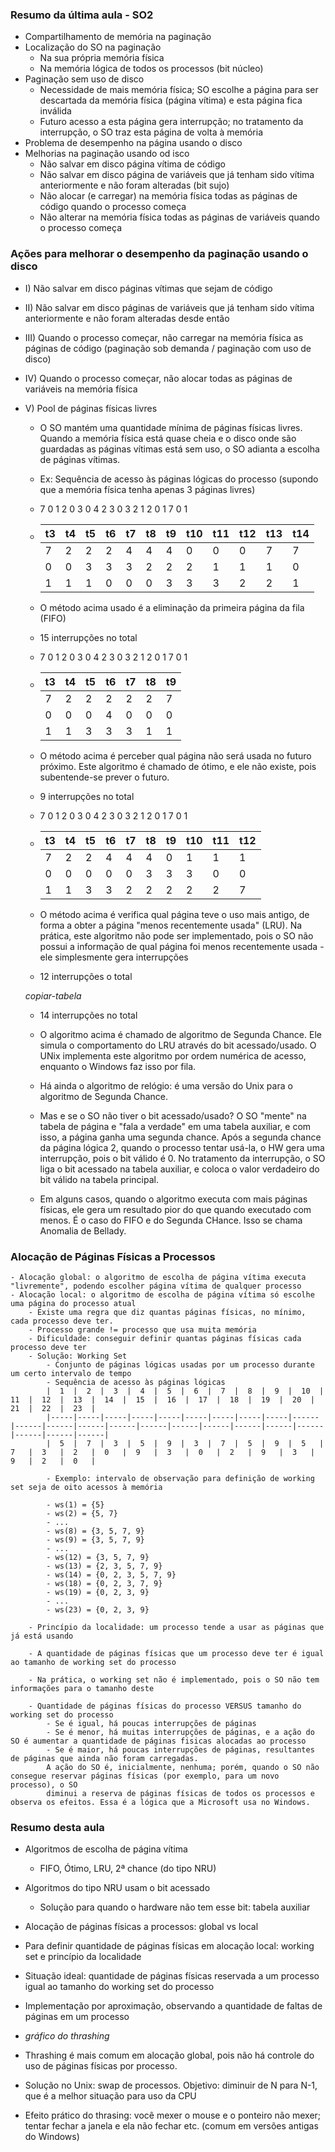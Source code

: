 ### Resumo da última aula - SO2
- Compartilhamento de memória na paginação
- Localização do SO na paginação
    - Na sua própria memória física
    - Na memória lógica de todos os processos (bit núcleo)
- Paginação sem uso de disco
    - Necessidade de mais memória física; SO escolhe a página para ser descartada da memória física (página vítima) e esta página fica inválida
    - Futuro acesso a esta página gera interrupção; no tratamento da interrupção, o SO traz esta página de volta à memória
- Problema de desempenho na página usando o disco
- Melhorias na paginação usando od isco
    - Não salvar em disco página vítima de código
    - Não salvar em disco página de variáveis que já tenham sido vítima anteriormente e não foram alteradas (bit sujo)
    - Não alocar (e carregar) na memória física todas as páginas de código quando o processo começa
    - Não alterar na memória física todas as páginas de variáveis quando o processo começa

### Ações para melhorar o desempenho da paginação usando o disco
- I) Não salvar em disco páginas vítimas que sejam de código
- II) Não salvar em disco páginas de variáveis que já tenham sido vítima anteriormente e não foram alteradas desde então
- III) Quando o processo começar, não carregar na memória física as páginas de código (paginação sob demanda / paginação com uso de disco)
- IV) Quando o processo começar, não alocar todas as páginas de variáveis na memória física
- V) Pool de páginas físicas livres
    - O SO mantém uma quantidade mínima de páginas físicas livres. Quando a memória física está quase cheia e o disco onde são guardadas as páginas
vítimas está sem uso, o SO adianta a escolha de páginas vítimas.
    - Ex: Sequência de acesso às páginas lógicas do processo (supondo que a memória física tenha apenas 3 páginas livres)
    - 7 0 1 2 0 3 0 4 2 3 0 3 2 1 2 0 1 7 0 1
    - | t3  | t4  | t5  | t6  | t7  |  t8 | t9  | t10 | t11 | t12 | t13 | t14 |
      |-----|-----|-----|-----|-----|-----|-----|-----|-----|-----|-----|-----|
      |  7  |  2  |  2  |  2  |  4  |  4  |  4  |  0  |  0  |  0  |  7  |  7  | 
      |  0  |  0  |  3  |  3  |  3  |  2  |  2  |  2  |  1  |  1  |  1  |  0  |
      |  1  |  1  |  1  |  0  |  0  |  0  |  3  |  3  |  3  |  2  |  2  |  1  |

    - O método acima usado é a eliminação da primeira página da fila (FIFO)
    - 15 interrupções no total  

    - 7 0 1 2 0 3 0 4 2 3 0 3 2 1 2 0 1 7 0 1
    - | t3  | t4  | t5  | t6  | t7  |  t8 | t9  |
      |-----|-----|-----|-----|-----|-----|-----|
      |  7  |  2  |  2  |  2  |  2  |  2  |  7  |
      |  0  |  0  |  0  |  4  |  0  |  0  |  0  |
      |  1  |  1  |  3  |  3  |  3  |  1  |  1  |
    - O método acima é perceber qual página não será usada no futuro próximo. Este algoritmo é chamado de ótimo,
    e ele não existe, pois subentende-se prever o futuro.
    - 9 interrupções no total  

    - 7 0 1 2 0 3 0 4 2 3 0 3 2 1 2 0 1 7 0 1
    - | t3  | t4  | t5  | t6  | t7  |  t8 | t9  | t10 | t11 | t12 |
      |-----|-----|-----|-----|-----|-----|-----|-----|-----|-----|
      |  7  |  2  |  2  |  4  |  4  |  4  |  0  |  1  |  1  |  1  |
      |  0  |  0  |  0  |  0  |  0  |  3  |  3  |  3  |  0  |  0  |
      |  1  |  1  |  3  |  3  |  2  |  2  |  2  |  2  |  2  |  7  |
    - O método acima é verifica qual página teve o uso mais antigo, de forma a obter a página "menos recentemente usada" (LRU). Na prática, este algoritmo não pode ser implementado, pois o SO não possui a informação de qual página foi menos recentemente usada - ele simplesmente gera interrupções
    - 12 interrupções o total  

    *copiar-tabela*

    - 14 interrupções no total
    - O algoritmo acima é chamado de algoritmo de Segunda Chance. Ele simula o comportamento do LRU através do bit acessado/usado. O UNix implementa este algoritmo por ordem numérica de acesso, enquanto o Windows faz isso por fila.  

    - Há ainda o algoritmo de relógio: é uma versão do Unix para o algoritmo de Segunda Chance.  

    - Mas e se o SO não tiver o bit acessado/usado? O SO "mente" na tabela de página e "fala a verdade" em uma tabela auxiliar, e com isso, a página ganha uma segunda chance. Após a segunda chance da página lógica 2, quando o processo tentar usá-la, o HW gera uma interrupção, pois o bit válido é 0. No tratamento da interrupção, o SO liga o bit acessado na tabela auxiliar, e coloca o valor verdadeiro do bit válido na tabela principal.
    - Em alguns casos, quando o algoritmo executa com mais páginas físicas, ele gera um resultado pior do que quando executado com menos. É o caso do FIFO e do Segunda CHance. Isso se chama Anomalia de Bellady. 

### Alocação de Páginas Físicas a Processos
    - Alocação global: o algoritmo de escolha de página vítima executa "livremente", podendo escolher página vítima de qualquer processo
    - Alocação local: o algoritmo de escolha de página vítima só escolhe uma página do processo atual
        - Existe uma regra que diz quantas páginas físicas, no mínimo, cada processo deve ter.
        - Processo grande != processo que usa muita memória
        - Dificuldade: conseguir definir quantas páginas físicas cada processo deve ter
        - Solução: Working Set
            - Conjunto de páginas lógicas usadas por um processo durante um certo intervalo de tempo
            - Sequência de acesso às páginas lógicas
            |  1  |  2  |  3  |  4  |  5  |  6  |  7  |  8  |  9  |  10  |  11  |  12  |  13  |  14  |  15  |  16  |  17  |  18  |  19  |  20  |  21  |  22  |  23  |
            |-----|-----|-----|-----|-----|-----|-----|-----|-----|------|------|------|------|------|------|------|------|------|------|------|------|------|------|
            |  5  |  7  |  3  |  5  |  9  |  3  |  7  |  5  |  9  |  5   |  7   |  3   |  2   |  0   |  9   |  3   |  0   |  2   |  9   |  3   |  9   |  2   |  0   |

            - Exemplo: intervalo de observação para definição de working set seja de oito acessos à memória

            - ws(1) = {5}
            - ws(2) = {5, 7}
            - ...
            - ws(8) = {3, 5, 7, 9}
            - ws(9) = {3, 5, 7, 9}
            - ...
            - ws(12) = {3, 5, 7, 9}
            - ws(13) = {2, 3, 5, 7, 9}
            - ws(14) = {0, 2, 3, 5, 7, 9}
            - ws(18) = {0, 2, 3, 7, 9}
            - ws(19) = {0, 2, 3, 9}
            - ...
            - ws(23) = {0, 2, 3, 9}  

        - Princípio da localidade: um processo tende a usar as páginas que já está usando

        - A quantidade de páginas físicas que um processo deve ter é igual ao tamanho de working set do processo

        - Na prática, o working set não é implementado, pois o SO não tem informações para o tamanho deste

        - Quantidade de páginas físicas do processo VERSUS tamanho do working set do processo
            - Se é igual, há poucas interrupções de páginas
            - Se é menor, há muitas interrupções de páginas, e a ação do SO é aumentar a quantidade de páginas fisicas alocadas ao processo
            - Se é maior, há poucas interrupções de páginas, resultantes de páginas que ainda não foram carregadas.
            A ação do SO é, inicialmente, nenhuma; porém, quando o SO não consegue reservar páginas físicas (por exemplo, para um novo processo), o SO
            diminui a reserva de páginas físicas de todos os processos e observa os efeitos. Essa é a lógica que a Microsoft usa no Windows.

### Resumo desta aula

- Algoritmos de escolha de página vítima
    - FIFO, Ótimo, LRU, 2ª chance (do tipo NRU)
- Algoritmos do tipo NRU usam o bit acessado
    - Solução para quando o hardware não tem esse bit: tabela auxiliar
- Alocação de páginas físicas a processos: global vs local
- Para definir quantidade de páginas físicas em alocação local: working set e princípio da localidade
- Situação ideal: quantidade de páginas físicas reservada a um processo igual ao tamanho do working set do processo
- Implementação por aproximação, observando a quantidade de faltas de páginas em um processo

- *gráfico do thrashing*

- Thrashing é mais comum em alocação global, pois não há controle do uso de páginas físicas por processo.
- Solução no Unix: swap de processos. Objetivo: diminuir de N para N-1, que é a melhor situação para uso da CPU
- Efeito prático do thrasing: você mexer o mouse e o ponteiro não mexer; tentar fechar a janela e ela não fechar etc. (comum em versões antigas do Windows)


    

    
     